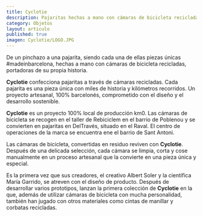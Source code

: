 ```yaml
---
title: Cyclotie
description: Pajaritas hechas a mano con cámaras de bicicleta recicladas  Barcelona art design
category: Objetos
layout: articulo
published: true
imagen: Cyclotie/LOGO.JPG
---
```

De un pinchazo a una pajarita, siendo cada una de ellas piezas únicas #madeinbarcelona, hechas a mano con cámaras de bicicleta recicladas, portadoras de su propia historia.  

**Cyclotie**  confecciona pajaritas a través de cámaras recicladas. Cada pajarita es una pieza única  con miles de historia y kilómetros recorridos. Un proyecto artesanal, 100% barcelonés, comprometido con el diseño y el desarrollo sostenible.

**Cyclotie**  es un proyecto 100% local de producción km0. Las cámaras de bicicleta se recogen en el taller de Rebiciclem en el barrio de Poblenou y se convierten en pajaritas en DelTravés, situado en el Raval. El centro de operaciones de la marca se encuentra ene el barrio de Sant Antoni.

Las cámaras de bicicleta, convertidas en residuo reviven con **Cyclotie**. Después de una delicada selección, cada cámara se limpia, corta y cose manualmente en un proceso artesanal que la convierte en una pieza única y especial.

Es la primera vez que sus creadores, el creativo Albert Soler y la científica María Garrido, se atreven con el diseño de producto. Después de desarrollar varios prototipos, lanzan la primera colección de **Cyclotie**   en la que, además de utilizar cámaras de bicicleta con mucha personalidad, también han jugado con otros materiales como cintas de manillar y corbatas recicladas.
